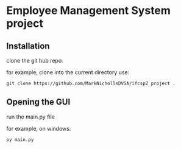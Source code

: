 # Employee Management System project

## Installation

clone the git hub repo.

for example, clone into the current directory use:

`git clone https://github.com/MarkNichollsDVSA/ifcsp2_project .`


## Opening the GUI

run the main.py file

for example, on windows:

`py main.py`
